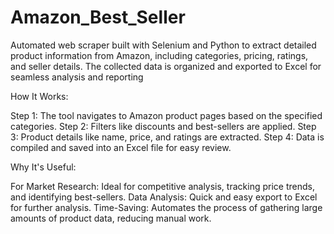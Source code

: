 # Amazon_Best_Seller
Automated web scraper built with Selenium and Python to extract detailed product information from Amazon, including categories, pricing, ratings, and seller details. The collected data is organized and exported to Excel for seamless analysis and reporting

How It Works:

Step 1: The tool navigates to Amazon product pages based on the specified categories.
Step 2: Filters like discounts and best-sellers are applied.
Step 3: Product details like name, price, and ratings are extracted.
Step 4: Data is compiled and saved into an Excel file for easy review.

Why It's Useful:

For Market Research: Ideal for competitive analysis, tracking price trends, and identifying best-sellers.
Data Analysis: Quick and easy export to Excel for further analysis.
Time-Saving: Automates the process of gathering large amounts of product data, reducing manual work.



